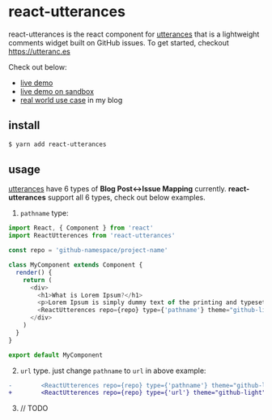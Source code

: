 # react-utterances
react-utterances is the react component for [utterances][utterances] that is a
lightweight comments widget built on GitHub issues. To get started, checkout
https://utteranc.es

Check out below:
- [live demo][livedemo_website]
- [live demo on sandbox][livedemo_sandbox]
- [real world use case][alucio] in my blog

## install

```sh
$ yarn add react-utterances
```

## usage
[utterances][utterances] have 6 types of **Blog Post<->Issue Mapping**
currently. **react-utterances** support all 6 types, check out below examples.

1. `pathname` type:
```js
import React, { Component } from 'react'
import ReactUtterences from 'react-utterances'

const repo = 'github-namespace/project-name'

class MyComponent extends Component {
  render() {
    return (
      <div>
        <h1>What is Lorem Ipsum?</h1>
        <p>Lorem Ipsum is simply dummy text of the printing and typesetting industry.</p>
        <ReactUtterences repo={repo} type={'pathname'} theme="github-light" />
      </div>
    )
  }
}

export default MyComponent
```

2. `url` type. just change `pathname` to `url` in above example:
```diff
-        <ReactUtterences repo={repo} type={'pathname'} theme="github-light" />
+        <ReactUtterences repo={repo} type={'url'} theme="github-light" />
```

3. // TODO

[utterances]: https://utteranc.es/
[livedemo_website]: https://kwk5x0nyr7.codesandbox.io/my-first-post
[livedemo_sandbox]: https://codesandbox.io/s/kwk5x0nyr7
[alucio]: https://aluc.io/

